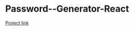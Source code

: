 # Password--Generator-React

[Project link](https://hanumant-dombale.github.io/Password--Generator-React/)